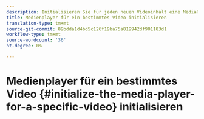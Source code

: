 ```yaml
---
description: Initialisieren Sie für jeden neuen Videoinhalt eine MediaResource-Instanz mit Informationen zum Videoinhalt und laden Sie die Medienressource.
title: Medienplayer für ein bestimmtes Video initialisieren
translation-type: tm+mt
source-git-commit: 89bdda1d4bd5c126f19ba75a819942df901183d1
workflow-type: tm+mt
source-wordcount: '36'
ht-degree: 0%

---
```



# Medienplayer für ein bestimmtes Video {#initialize-the-media-player-for-a-specific-video} initialisieren
